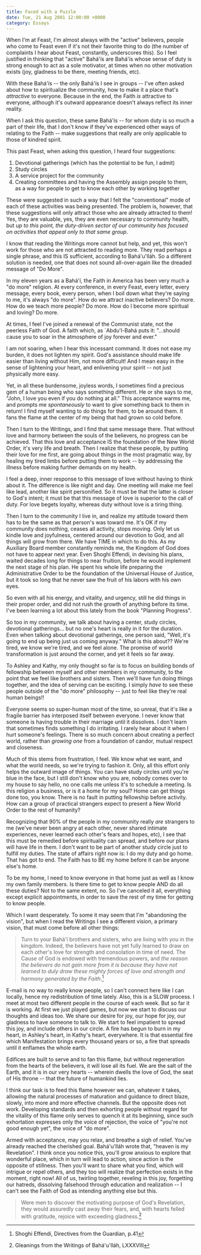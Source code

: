 ```yaml
---
title: Faced with a Puzzle
date: Tue, 21 Aug 2001 12:00:00 +0000
category: Essays
---
```


When I'm at Feast, I'm almost always with the "active" believers, people
who come to Feast even if it's not their favorite thing to do (the
number of complaints I hear about Feast, constantly, underscores this).
So I feel justified in thinking that "active" Bahá'ís are Bahá'ís whose
sense of duty is strong enough to act as a sole motivator, at times when
no other motivation exists (joy, gladness to be there, meeting friends,
etc).

With these Bahá'ís -- the only Bahá'ís I see in groups -- I've often
asked about how to spiritualize the community, how to make it a place
that's *attractive* to everyone.  Because in the end, the Faith *is*
attractive to everyone, although it's outward appearance doesn't always
reflect its inner reality.

When I ask this question, these same Bahá'ís -- for whom duty is so much
a part of their life, that I don't know if they've experienced other
ways of relating to the Faith -- make suggestions that really are only
applicable to those of kindred spirit.

This past Feast, when asking this question, I heard four suggestions:

1. Devotional gatherings (which has the potential to be fun, I admit)
1. Study circles
1. A service project for the community
1. Creating committees and having the Assembly assign people to them,
as a way for people to get to know each other by working together

These were suggested in such a way that I felt the "conventional" mode
of each of these activities was being presented.  The problem is,
however, that these suggestions will only attract those who are already
attracted to them!  Yes, they are valuable, yes, they are even necessary
to community health, but *up to this point, the duty-driven sector of our
community has focused on activities that appeal only to that same group*.

I know that reading the Writings more cannot but help, and yet, this
won't work for those who are not attracted to reading more.  They read
perhaps a single phrase, and this IS sufficient, according to
Bahá'u'lláh.  So a different solution is needed, one that does not sound
all-over-again like the dreaded message of "Do More".

In my eleven years as a Bahá'í, the Faith in America has been very much
a "do more" religion.  At every conference, in every Feast, every
letter, every message, every book, every person, when I boil down what
they're saying to me, it's always "do more".  How do we attract inactive
believers?  Do more.  How do we teach more people?  Do more.  How do I
become more spiritual and loving?  Do more.

At times, I feel I've joined a renewal of the Communist state, not the
peerless Faith of God.  A faith which, as `Abdu'l-Bahá puts it:
"...should cause you to soar in the atmosphere of joy forever and ever."

I am not soaring, when I hear this incessant command.  It does not ease
my burden, it does not lighten my spirit.  God's assistance should make
life easier than living without Him, not more difficult!  And I mean
easy in the sense of lightening your heart, and enlivening your spirit
-- not just physically more easy.

Yet, in all these burdensome, joyless words, I sometimes find a precious
gem of a human being who says something different.  He or she says to
me, "John, I love you even if you do nothing at all."  This acceptance
warms me, and prompts me *spontaneously* to want to give something back to
them in return!  I find myself wanting to do things for them, to be
around them.  It fans the flame at the center of my being that had grown
so cold before.

Then I turn to the Writings, and I find that same message there.  That
without love and harmony between the souls of the believers, no progress
can be achieved.  That this love and acceptance IS the foundation of the
New World Order, it's very life and breath.  Then I realize that these
people, by putting their love for me first, are going about things in
the most pragmatic way, by healing my tired limbs before putting them to
work -- by addressing the illness before making further demands on my
health.

I feel a deep, inner response to this message of love without having to
think about it.  The difference is like night and day.  One meeting will
make me feel like lead, another like spirit personified.  So it must be
that the latter is closer to God's intent; it must be that this message
of love is superior to the call of duty.  For love begets loyalty,
whereas duty without love is a tiring thing.

Then I turn to the community I live in, and realize my attitude toward
them has to be the same as that person's was toward me.  It's OK if my
community does nothing, ceases all activity, stops moving.  Only let us
kindle love and joyfulness, centered around our devotion to God, and all
things will grow from there.  We have TIME in which to do this.  As my
Auxiliary Board member constantly reminds me, the Kingdom of God does
not have to appear next year.  Even Shoghi Effendi, in devising his
plans, waited decades long for things to near fruition, before he would
implement the next stage of his plan.  He spent his whole life preparing
the Administrative Order to be the foundation of the Universal House of
Justice, but it took so long that he never saw the fruit of his labors
with his own eyes.

So even with all his energy, and vitality, and urgency, still he did
things in their proper order, and did not rush the growth of anything
before its time.  I've been learning a lot about this lately from the
book "Planning Progress".

So too in my community, we talk about having a center, study circles,
devotional gatherings... but no one's heart is really in it for the
duration.  Even when talking about devotional gatherings, one person
said, "Well, it's going to end up being just us coming anyway."  What is
this about??  We're tired, we know we're tired, and we feel alone.  The
promise of world transformation is just around the corner, and yet it
feels so far away.

To Ashley and Kathy, my only thought so far is to focus on building
bonds of fellowship between myself and other members in my community, to
the point that we feel like brothers and sisters.  Then we'll have fun
doing things together, and the idea of serving can be exciting.  I
simply *have* to see these people outside of the "do more" philosophy --
just to feel like they're real human beings!!

Everyone seems so super-human most of the time, so unreal, that it's
like a fragile barrier has interposed itself between everyone.  I never
know that someone is having trouble in their marriage until it
dissolves.  I don't learn that sometimes finds something I do
irritating.  I rarely hear about it when I hurt someone's feelings.
There is so much concern about creating a perfect world, rather than
*growing one* from a foundation of candor, mutual respect and closeness.

Much of this stems from frustration, I feel.  We know what we want, and
what the world needs, so we're trying to fashion it.  Only, all this
effort only helps the outward image of things.  You can have study
circles until you're blue in the face, but I still don't know who you
are, nobody comes over to my house to say hello, no one calls me unless
it's to schedule a meeting.  Is this religion a business, or is it a
home for my soul?  Home can get things done too, you know.  There is no
fault in putting fellowship before activity.  How can a group of
practical strangers expect to present a New World Order to the rest of
humanity?

Recognizing that 90% of the people in my community really *are* strangers
to me (we've never been angry at each other, never shared intimate
experiences, never learned each other's fears and hopes, etc), I see
that this must be remedied before spirituality can spread, and before
our plans will have life in them.  I don't want to be part of another
study circle just to fulfill my duties.  The state of affairs right now
is: I do my duty and go home.  That has got to end.  The Faith has to BE
my home before it can be anyone else's home.

To be my home, I need to know everyone in that home just as well as I
know my own family members.  Is there time to get to know people AND do
all these duties?  Not to the same extent, no.  So I've canceled it all,
everything except explicit appointments, in order to save the rest of my
time for getting to know people.

Which I want desperately.  To some it may seem that I'm "abandoning the
vision", but when I read the Writings I see a different vision, a
primary vision, that must come before all other things:

> Turn to your Bahá'í brothers and sisters, who are living with you in
> the kingdom.  Indeed, the believers have not yet fully learned to draw
> on each other's love for strength and consolation in time of need.
> The Cause of God is endowed with tremendous powers, and *the reason the
> believers do not gain more from it is because they have not learned to
> duly draw these mighty forces of love and strength and harmony
> generated by the Faith*.[^1]

E-mail is no way to really know people, so I can't connect here like I
can locally, hence my redistribution of time lately.  Also, this is a
SLOW process.  I meet at most two different people in the course of each
week.  But so far it is working.  At first we just played games, but now
we start to discuss our thoughts and ideas too.  We share our desire for
joy, our hope for joy, our gladness to have someone to talk to.  We
start to feel impatient to spread this joy, and include others in our
circle.  A fire has begun to burn in my heart, in Ashley's heart, in
Kathy's heart, everywhere.  It is that essential fire which
Manifestation brings every thousand years or so, a fire that spreads
until it enflames the whole earth.

Edifices are built to serve and to fan this flame, but without
regeneration from the hearts of the believers, it will lose all its
fuel.  We are the salt of the Earth, and it is in our very hearts --
wherein dwells the love of God, the seat of His throne -- that the
future of humankind lies.

I think our task is to feed this flame however we can, whatever it
takes, allowing the natural processes of maturation and guidance to
direct blaze, slowly, into more and more effective channels.  But the
opposite does not work.  Developing standards and then exhorting people
without regard for the vitality of this flame only serves to quench it
at its beginning, since such exhortation expresses only the voice of
rejection, the voice of "you're not good enough yet", the voice of "do
more".

Armed with acceptance, may you relax, and breathe a sigh of relief.
You've already reached the cherished goal.  Bahá'u'lláh wrote that,
"heaven is my Revelation".  I think once you notice this, you'll grow
anxious to explore that wonderful place, which in turn will lead to
action, since action is the opposite of stillness.  Then you'll want to
share what you find, which will intrigue or repel others, and they too
will realize that perfection exists in the moment, right now!  All of
us, twirling together, reveling in this joy, forgetting our hatreds,
dissolving falsehood through education and realization -- I can't see
the Faith of God as intending anything else but this.

> Were men to discover the motivating purpose of God's Revelation, they
> would assuredly cast away their fears, and, with hearts felled with
> gratitude, rejoice with exceeding gladness.[^2]

[^1]:  Shoghi Effendi, Directives from the Guardian, p.41

[^2]:  Gleanings from the Writings of Bahá'u'lláh, LXXXVIII


